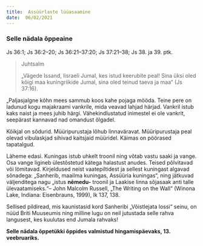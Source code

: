 ```yaml
---
title:  Assüürlaste lüüasaamine  
date:  06/02/2021  
---
```


### Selle nädala õppeaine

Js 36:1; Js 36:2–20; Js 36:21–37:20; Js 37:21–38; Js 38. ja 39. ptk.

> <p>Juhtsalm</p>
> „Vägede Issand, Iisraeli Jumal, kes istud keerubite peal! Sina üksi oled kõigi maa kuningriikide Jumal, sina oled teinud taeva ja maa“ (Js 37:16).

„Paljasjalgne kõhn mees sammub koos kahe pojaga mööda. Teine pere on ladunud kogu majakraami vankrile, mida veavad lahjad härjad. Vankril istub kaks naist ja mees juhib härgi. Vähekindlustatud inimestel ei ole vankrit, seepärast kannavad nad omandust õlgadel.

Kõikjal on sõdurid. Müüripurustaja lõhub linnaväravat. Müüripurustaja peal olevad vibulaskjad sihivad kaitsjaid müüridel. Käimas on pöörased tapatalgud.

Läheme edasi. Kuningas istub uhkelt troonil ning võtab vastu saaki ja vange. Osa vange ligineb ülestõstetud kätega halastust anudes. Teised põlvitavad või lömitavad. Kirjeldused neist vaatepiltidest ja sellest kuningast algavad sõnadega: „Sanherib, maailma kuningas, Assüüria kuningas“, ning jätkuvad väljenditega nagu „istus __nēmedu-__ troonil ja Laakise linna sõjasaak anti talle ülevaatamiseks.“– John Malcolm Russell, „The Writing on the Wall“ (Winona Lake, Indiana: Eisenbrauns, 1999), lk 137, 138.

Sellised pildiread, mis kaunistasid kord Sanheribi „Võistlejata lossi“ seinu, on nüüd Briti Muuseumis ning milline lugu on neil jutustada selle rahva langusest, kes kuulutas end Jumala rahvaks!

__Selle nädala õppetükki õppides valmistud hingamispäevaks, 13. veebruariks.__